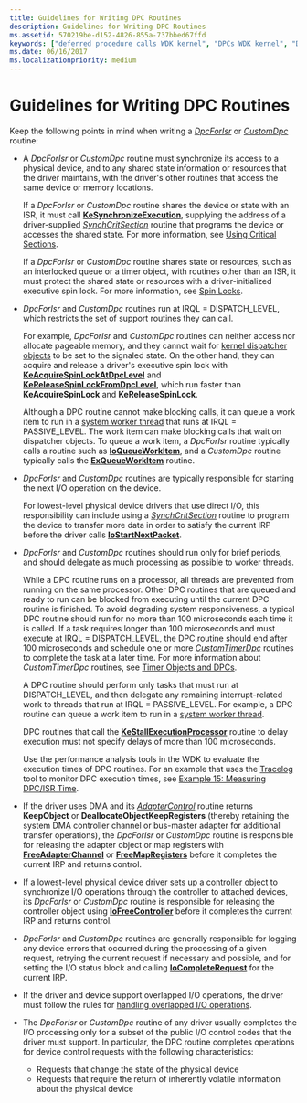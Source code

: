```yaml
---
title: Guidelines for Writing DPC Routines
description: Guidelines for Writing DPC Routines
ms.assetid: 570219be-d152-4826-855a-737bbed67ffd
keywords: ["deferred procedure calls WDK kernel", "DPCs WDK kernel", "DpcForIsr", "CustomDpc"]
ms.date: 06/16/2017
ms.localizationpriority: medium
---
```


# Guidelines for Writing DPC Routines





Keep the following points in mind when writing a [*DpcForIsr*](/windows-hardware/drivers/ddi/wdm/nc-wdm-io_dpc_routine) or [*CustomDpc*](/windows-hardware/drivers/ddi/wdm/nc-wdm-kdeferred_routine) routine:

-   A *DpcForIsr* or *CustomDpc* routine must synchronize its access to a physical device, and to any shared state information or resources that the driver maintains, with the driver's other routines that access the same device or memory locations.

    If a *DpcForIsr* or *CustomDpc* routine shares the device or state with an ISR, it must call [**KeSynchronizeExecution**](/windows-hardware/drivers/ddi/wdm/nf-wdm-kesynchronizeexecution), supplying the address of a driver-supplied [*SynchCritSection*](/windows-hardware/drivers/ddi/wdm/nc-wdm-ksynchronize_routine) routine that programs the device or accesses the shared state. For more information, see [Using Critical Sections](using-critical-sections.md).

    If a *DpcForIsr* or *CustomDpc* routine shares state or resources, such as an interlocked queue or a timer object, with routines other than an ISR, it must protect the shared state or resources with a driver-initialized executive spin lock. For more information, see [Spin Locks](./introduction-to-spin-locks.md).

-   *DpcForIsr* and *CustomDpc* routines run at IRQL = DISPATCH\_LEVEL, which restricts the set of support routines they can call.

    For example, *DpcForIsr* and *CustomDpc* routines can neither access nor allocate pageable memory, and they cannot wait for [kernel dispatcher objects](./introduction-to-kernel-dispatcher-objects.md) to be set to the signaled state. On the other hand, they can acquire and release a driver's executive spin lock with [**KeAcquireSpinLockAtDpcLevel**](/windows-hardware/drivers/ddi/wdm/nf-wdm-keacquirespinlockatdpclevel) and [**KeReleaseSpinLockFromDpcLevel**](/windows-hardware/drivers/ddi/wdm/nf-wdm-kereleasespinlockfromdpclevel), which run faster than **KeAcquireSpinLock** and **KeReleaseSpinLock**.

    Although a DPC routine cannot make blocking calls, it can queue a work item to run in a [system worker thread](system-worker-threads.md) that runs at IRQL = PASSIVE\_LEVEL. The work item can make blocking calls that wait on dispatcher objects. To queue a work item, a *DpcForIsr* routine typically calls a routine such as [**IoQueueWorkItem**](/windows-hardware/drivers/ddi/wdm/nf-wdm-ioqueueworkitem), and a *CustomDpc* routine typically calls the [**ExQueueWorkItem**](/windows-hardware/drivers/ddi/wdm/nf-wdm-exqueueworkitem) routine.

-   *DpcForIsr* and *CustomDpc* routines are typically responsible for starting the next I/O operation on the device.

    For lowest-level physical device drivers that use direct I/O, this responsibility can include using a [*SynchCritSection*](/windows-hardware/drivers/ddi/wdm/nc-wdm-ksynchronize_routine) routine to program the device to transfer more data in order to satisfy the current IRP before the driver calls [**IoStartNextPacket**](/windows-hardware/drivers/ddi/ntifs/nf-ntifs-iostartnextpacket).

-   *DpcForIsr* and *CustomDpc* routines should run only for brief periods, and should delegate as much processing as possible to worker threads.

    While a DPC routine runs on a processor, all threads are prevented from running on the same processor. Other DPC routines that are queued and ready to run can be blocked from executing until the current DPC routine is finished. To avoid degrading system responsiveness, a typical DPC routine should run for no more than 100 microseconds each time it is called. If a task requires longer than 100 microseconds and must execute at IRQL = DISPATCH\_LEVEL, the DPC routine should end after 100 microseconds and schedule one or more [*CustomTimerDpc*](https://msdn.microsoft.com/library/windows/hardware/ff542983) routines to complete the task at a later time. For more information about *CustomTimerDpc* routines, see [Timer Objects and DPCs](timer-objects-and-dpcs.md).

    A DPC routine should perform only tasks that must run at DISPATCH\_LEVEL, and then delegate any remaining interrupt-related work to threads that run at IRQL = PASSIVE\_LEVEL. For example, a DPC routine can queue a work item to run in a [system worker thread](system-worker-threads.md).

    DPC routines that call the [**KeStallExecutionProcessor**](/windows-hardware/drivers/ddi/ntifs/nf-ntifs-kestallexecutionprocessor) routine to delay execution must not specify delays of more than 100 microseconds.

    Use the performance analysis tools in the WDK to evaluate the execution times of DPC routines. For an example that uses the [Tracelog](../devtest/tracelog.md) tool to monitor DPC execution times, see [Example 15: Measuring DPC/ISR Time](../devtest/example-15--measuring-dpc-isr-time.md).

-   If the driver uses DMA and its [*AdapterControl*](/windows-hardware/drivers/ddi/wdm/nc-wdm-driver_control) routine returns **KeepObject** or **DeallocateObjectKeepRegisters** (thereby retaining the system DMA controller channel or bus-master adapter for additional transfer operations), the *DpcForIsr* or *CustomDpc* routine is responsible for releasing the adapter object or map registers with [**FreeAdapterChannel**](/windows-hardware/drivers/ddi/wdm/nc-wdm-pfree_adapter_channel) or [**FreeMapRegisters**](/windows-hardware/drivers/ddi/wdm/nc-wdm-pfree_map_registers) before it completes the current IRP and returns control.

-   If a lowest-level physical device driver sets up a [controller object](./introduction-to-controller-objects.md) to synchronize I/O operations through the controller to attached devices, its *DpcForIsr* or *CustomDpc* routine is responsible for releasing the controller object using [**IoFreeController**](/windows-hardware/drivers/ddi/ntddk/nf-ntddk-iofreecontroller) before it completes the current IRP and returns control.

-   *DpcForIsr* and *CustomDpc* routines are generally responsible for logging any device errors that occurred during the processing of a given request, retrying the current request if necessary and possible, and for setting the I/O status block and calling [**IoCompleteRequest**](/windows-hardware/drivers/ddi/wdm/nf-wdm-iocompleterequest) for the current IRP.

-   If the driver and device support overlapped I/O operations, the driver must follow the rules for [handling overlapped I/O operations](handling-overlapped-i-o-operations.md).

-   The *DpcForIsr* or *CustomDpc* routine of any driver usually completes the I/O processing only for a subset of the public I/O control codes that the driver must support. In particular, the DPC routine completes operations for device control requests with the following characteristics:
    -   Requests that change the state of the physical device
    -   Requests that require the return of inherently volatile information about the physical device

 

